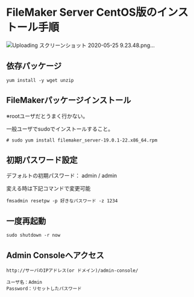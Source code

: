 # FileMaker Server CentOS版のインストール手順
![Uploading スクリーンショット 2020-05-25 9.23.48.png…]()
## 依存パッケージ
```
yum install -y wget unzip
```

## FileMakerパッケージインストール
※rootユーザだとうまく行かない。

一般ユーザでsudoでインストールすること。
```
# sudo yum install filemaker_server-19.0.1-22.x86_64.rpm
```

## 初期パスワード設定
デフォルトの初期パスワード： admin / admin

変える時は下記コマンドで変更可能
```
fmsadmin resetpw -p 好きなパスワード -z 1234
```

## 一度再起動
```
sudo shutdown -r now
```

## Admin Consoleへアクセス
```
http://サーバのIPアドレス(or ドメイン)/admin-console/

ユーザ名：Admin
Password：リセットしたパスワード

```

